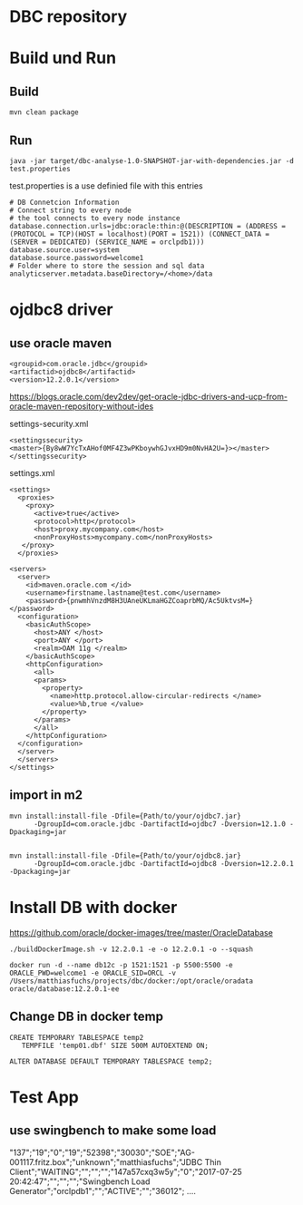 # DBC repository

# Build und Run
## Build

```
mvn clean package
```

## Run
```
java -jar target/dbc-analyse-1.0-SNAPSHOT-jar-with-dependencies.jar -d test.properties
```
test.properties is a use definied file with this entries
```
# DB Connetcion Information
# Connect string to every node
# the tool connects to every node instance
database.connection.urls=jdbc:oracle:thin:@(DESCRIPTION = (ADDRESS = (PROTOCOL = TCP)(HOST = localhost)(PORT = 1521)) (CONNECT_DATA = (SERVER = DEDICATED) (SERVICE_NAME = orclpdb1)))
database.source.user=system
database.source.password=welcome1
# Folder where to store the session and sql data
analyticserver.metadata.baseDirectory=/<home>/data

```


# ojdbc8 driver
## use oracle maven
```
<groupid>com.oracle.jdbc</groupid>
<artifactid>ojdbc8</artifactid>
<version>12.2.0.1</version>
```
https://blogs.oracle.com/dev2dev/get-oracle-jdbc-drivers-and-ucp-from-oracle-maven-repository-without-ides

settings-security.xml
```
<settingssecurity>
<master>{By8wW7YcTxAHof0MF4Z3wPKboywhGJvxHD9m0NvHA2U=}></master>
</settingssecurity>
```

settings.xml
```
<settings>
  <proxies>
    <proxy>
      <active>true</active>
      <protocol>http</protocol>
      <host>proxy.mycompany.com</host>
      <nonProxyHosts>mycompany.com</nonProxyHosts>
   </proxy>
  </proxies>

<servers>
  <server>
    <id>maven.oracle.com </id>
    <username>firstname.lastname@test.com</username>
    <password>{pnwmhVnzdM8H3UAneUKLmaHGZCoaprbMQ/Ac5UktvsM=}</password>
  <configuration>
    <basicAuthScope>
      <host>ANY </host>
      <port>ANY </port>
      <realm>OAM 11g </realm>
    </basicAuthScope>
    <httpConfiguration>
      <all>
      <params>
        <property>
          <name>http.protocol.allow-circular-redirects </name>
          <value>%b,true </value>
        </property>
      </params>
      </all>
    </httpConfiguration>
  </configuration>
  </server>
  </servers>
</settings>
```
## import in m2
```
mvn install:install-file -Dfile={Path/to/your/ojdbc7.jar}
      -DgroupId=com.oracle.jdbc -DartifactId=ojdbc7 -Dversion=12.1.0 -Dpackaging=jar


mvn install:install-file -Dfile={Path/to/your/ojdbc8.jar}
      -DgroupId=com.oracle.jdbc -DartifactId=ojdbc8 -Dversion=12.2.0.1 -Dpackaging=jar

```

# Install DB with docker

https://github.com/oracle/docker-images/tree/master/OracleDatabase

```
./buildDockerImage.sh -v 12.2.0.1 -e -o 12.2.0.1 -o --squash

docker run -d --name db12c -p 1521:1521 -p 5500:5500 -e ORACLE_PWD=welcome1 -e ORACLE_SID=ORCL -v /Users/matthiasfuchs/projects/dbc/docker:/opt/oracle/oradata oracle/database:12.2.0.1-ee

```

## Change DB in docker temp

```
CREATE TEMPORARY TABLESPACE temp2
   TEMPFILE 'temp01.dbf' SIZE 500M AUTOEXTEND ON;

ALTER DATABASE DEFAULT TEMPORARY TABLESPACE temp2;
```

# Test App
## use swingbench to make some load

"137";"19";"0";"19";"52398";"30030";"SOE";"AG-001117.fritz.box";"unknown";"matthiasfuchs";"JDBC Thin Client";"WAITING";"";"";"";"147a57cxq3w5y";"0";"2017-07-25 20:42:47";"";"";"";"Swingbench Load Generator";"orclpdb1";"";"ACTIVE";"";"36012";
....

